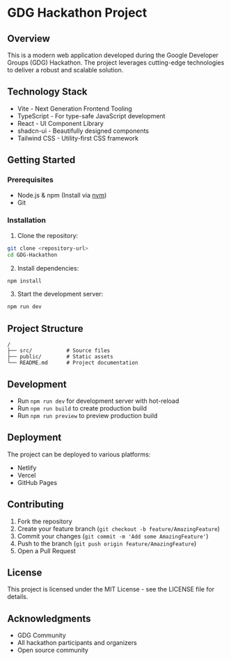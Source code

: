 # GDG Hackathon Project

## Overview
This is a modern web application developed during the Google Developer Groups (GDG) Hackathon. The project leverages cutting-edge technologies to deliver a robust and scalable solution.

## Technology Stack
- Vite - Next Generation Frontend Tooling
- TypeScript - For type-safe JavaScript development
- React - UI Component Library
- shadcn-ui - Beautifully designed components
- Tailwind CSS - Utility-first CSS framework

## Getting Started

### Prerequisites
- Node.js & npm (Install via [nvm](https://github.com/nvm-sh/nvm#installing-and-updating))
- Git

### Installation
1. Clone the repository:
```bash
git clone <repository-url>
cd GDG-Hackathon
```

2. Install dependencies:
```bash
npm install
```

3. Start the development server:
```bash
npm run dev
```

## Project Structure
```
/
├── src/           # Source files
├── public/        # Static assets
└── README.md      # Project documentation
```

## Development
- Run `npm run dev` for development server with hot-reload
- Run `npm run build` to create production build
- Run `npm run preview` to preview production build

## Deployment
The project can be deployed to various platforms:
- Netlify
- Vercel
- GitHub Pages

## Contributing
1. Fork the repository
2. Create your feature branch (`git checkout -b feature/AmazingFeature`)
3. Commit your changes (`git commit -m 'Add some AmazingFeature'`)
4. Push to the branch (`git push origin feature/AmazingFeature`)
5. Open a Pull Request

## License
This project is licensed under the MIT License - see the LICENSE file for details.

## Acknowledgments
- GDG Community
- All hackathon participants and organizers
- Open source community
